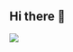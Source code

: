 ## Hi there 👋

<img src="https://img.shields.io/badge/GIT-E44C30?style=for-the-badge&logo=git&logoColor=white" />
